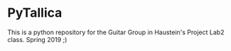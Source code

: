# PyTallica
This is a python repository for the Guitar Group in Haustein's Project Lab2 class. Spring 2019
;)
